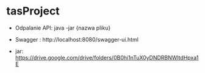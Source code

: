# tasProject
  - Odpalanie API: java -jar {nazwa pliku}
  - Swagger : http://localhost:8080/swagger-ui.html

  - jar: https://drive.google.com/drive/folders/0B0hi1nTuX0yDNDRBNWltdHpxa1E
